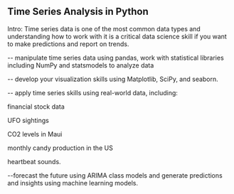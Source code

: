 ## Time Series Analysis in Python
Intro:
Time series data is one of the most common data types and understanding how to work with it is a critical data science skill if you want to make predictions and report on trends. 

-- manipulate time series data using pandas, work with statistical libraries including NumPy and statsmodels to analyze data

-- develop your visualization skills using Matplotlib, SciPy, and seaborn. 

-- apply time series skills using real-world data, including:

financial stock data

UFO sightings

CO2 levels in Maui

monthly candy production in the US

heartbeat sounds. 

--forecast the future using ARIMA class models and generate predictions and insights using machine learning models.

